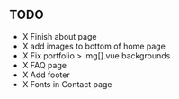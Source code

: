 ## TODO

- X Finish about page
- X add images to bottom of home page
- X Fix portfolio > img[].vue backgrounds
- X FAQ page
- X Add footer
- X Fonts in Contact page
